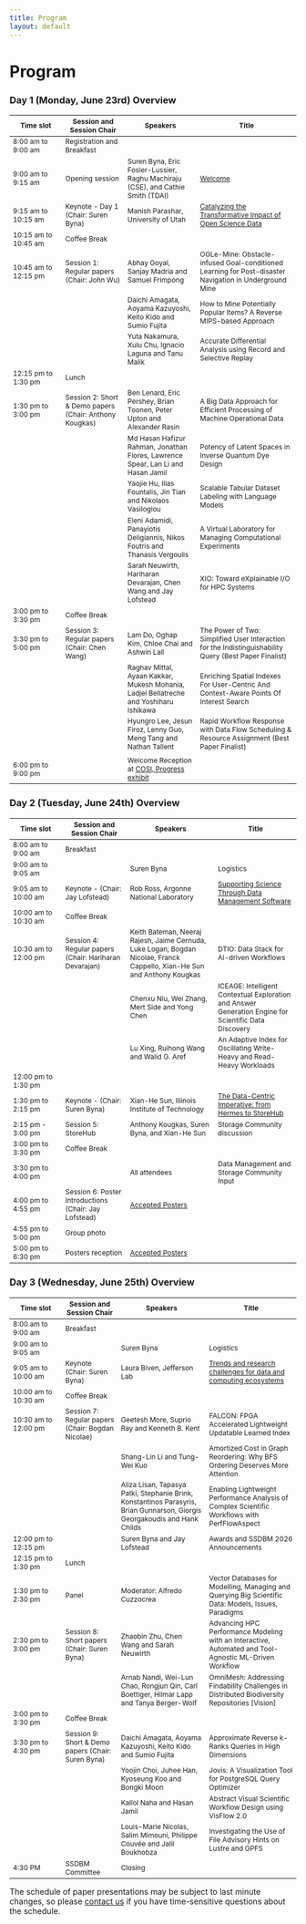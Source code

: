 ```yaml
---
title: Program
layout: default
---
```


# Program

<style scoped>
    table
    {
        font-size: 12px;
        table-layout: fixed;
    }

    th:nth-child(1)
    {
        width: 80px;
        overflow: hidden;
    }
</style>

### Day 1 (Monday, June 23rd) Overview

| Time slot            | Session and Session Chair                       | Speakers                                                                                               | Title                                                                                                  |
| -------------------- | ----------------------------------------------- | ------------------------------------------------------------------------------------------------------ | ------------------------------------------------------------------------------------------------------ |
| 8:00 am to 9:00 am   | Registration and Breakfast                      |
| 9:00 am to 9:15 am   | Opening session                                 | Suren Byna, Eric Fosler-Lussier, Raghu Machiraju (CSE), and Cathie Smith (TDAI)                                                                              | [Welcome](./assets/SSDBM2025-Welcome.pdf)                                                                                                |
| 9:15 am to 10:15 am  | Keynote - Day 1 (Chair: Suren Byna)             | Manish Parashar, University of Utah                                                                    | <a href="https://ssdbm.org/2025/keynotes">Catalyzing the Transformative Impact of Open Science Data </a>                                              |
| 10:15 am to 10:45 am | Coffee Break                                    |
| 10:45 am to 12:15 pm | Session 1: Regular papers (Chair: John Wu)      | Abhay Goyal, Sanjay Madria and Samuel Frimpong                                                         | OGLe-Mine: Obstacle-infused Goal-conditioned Learning for Post-disaster Navigation in Underground Mine |
|                      |                                                 | Daichi Amagata, Aoyama Kazuyoshi, Keito Kido and Sumio Fujita                                          | How to Mine Potentially Popular Items? A Reverse MIPS-based Approach                                   |
|                      |                                                 | Yuta Nakamura, Xulu Chu, Ignacio Laguna and Tanu Malik                                                 | Accurate Differential Analysis using Record and Selective Replay                                       |
| 12:15 pm to 1:30 pm  | Lunch                                           |
| 1:30 pm to 3:00 pm   | Session 2: Short & Demo papers (Chair: Anthony Kougkas)     | Ben Lenard, Eric Pershey, Brian Toonen, Peter Upton and Alexander Rasin                                | A Big Data Approach for Efficient Processing of Machine Operational Data                               |
|                      |                                                 | Md Hasan Hafizur Rahman, Jonathan Flores, Lawrence Spear, Lan Li and Hasan Jamil                       | Potency of Latent Spaces in Inverse Quantum Dye Design                                                 |
|                      |                                                 | Yaojie Hu, Ilias Fountalis, Jin Tian and Nikolaos Vasiloglou                                           | Scalable Tabular Dataset Labeling with Language Models                                                 |
|                      |                                       | Eleni Adamidi, Panayiotis Deligiannis, Nikos Foutris and Thanasis Vergoulis                                                | A Virtual Laboratory for Managing Computational Experiments                                   |
|                      |                                                 | Sarah Neuwirth, Hariharan Devarajan, Chen Wang and Jay Lofstead  | XIO: Toward eXplainable I/O for HPC Systems  |
| 3:00 pm to 3:30 pm   | Coffee Break                                    |
| 3:30 pm to 5:00 pm   | Session 3: Regular papers  (Chair: Chen Wang)   | Lam Do, Oghap Kim, Chloe Chai and Ashwin Lall                                                          | The Power of Two: Simplified User Interaction for the Indistinguishability Query  (Best Paper Finalist)                     |
|                      |                                                 | Raghav Mittal, Ayaan Kakkar, Mukesh Mohania, Ladjel Bellatreche and Yoshiharu Ishikawa | Enriching Spatial Indexes For User-Centric And Context-Aware Points Of Interest Search                 |
|                      |                                                 | Hyungro Lee, Jesun Firoz, Lenny Guo, Meng Tang and Nathan Tallent                                      | Rapid Workflow Response with Data Flow Scheduling & Resource Assignment (Best Paper Finalist)                                |
|                      |                                                 |                                                                                                        |                                                                                                        |
| 6:00 pm to 9:00 pm   |                              | Welcome Reception at <a href="https://cosi.org/exhibits/classic-exhibits/progress">COSI, Progress exhibit</a>  

### Day 2 (Tuesday, June 24th) Overview

| Time slot            | Session and Session Chair             | Speakers                                                                                                                  | Title                                                                                                 |
| -------------------- | ------------------------------------- | ------------------------------------------------------------------------------------------------------------------------- | ----------------------------------------------------------------------------------------------------- |
| 8:00 am to 9:00 am   | Breakfast                             |
| 9:00 am to 9:05 am   |                                       | Suren Byna                                                                                                                | Logistics                                                                                             |
| 9:05 am to 10:00 am  | Keynote - (Chair: Jay Lofstead)       | Rob Ross, Argonne National Laboratory                                                                                     | <a href="https://ssdbm.org/2025/keynotes">Supporting Science Through Data Management Software </a>                                                                                             |
| 10:00 am to 10:30 am | Coffee Break                          |
| 10:30 am to 12:00 pm | Session 4: Regular papers (Chair: Hariharan Devarajan) | Keith Bateman, Neeraj Rajesh, Jaime Cernuda, Luke Logan, Bogdan Nicolae, Franck Cappello, Xian-He Sun and Anthony Kougkas | DTIO: Data Stack for AI-driven Workflows                                                              |
|                      |                                       | Chenxu Niu, Wei Zhang, Mert Side and Yong Chen                                                                            | ICEAGE: Intelligent Contextual Exploration and Answer Generation Engine for Scientific Data Discovery |
|                      |                                       | Lu Xing, Ruihong Wang and Walid G. Aref                                                                                   | An Adaptive Index for Oscillating Write-Heavy and Read-Heavy Workloads                                |
| 12:00 pm to 1:30 pm  |                                       |
| 1:30 pm to 2:15 pm   | Keynote - (Chair: Suren Byna)         | Xian-He Sun, Illinois Institute of Technology                                                                                                                          | <a href="https://ssdbm.org/2025/keynotes">The Data-Centric Imperative: from Hermes to StoreHub </a>                                                                                                       |
| 2:15 pm - 3:00 pm    | Session 5: StoreHub         |    Anthony Kougkas, Suren Byna, and Xian-He Sun |     Storage Community discussion    |
| 3:00 pm to 3:30 pm   | Coffee Break                          |
| 3:30 pm to 4:00 pm   |          |    All attendees                                     |     Data Management and Storage Community Input      |
| 4:00 pm to 4:55 pm   | Session 6: Poster Introductions (Chair: Jay Lofstead)  |  <a href="https://ssdbm.org/2025/accepted-posters">Accepted Posters</a>           |                                                 |
| 4:55 pm to 5:00 pm   | Group photo                        |                            |                                                 |
| 5:00 pm to 6:30 pm   | Posters reception                  | <a href="https://ssdbm.org/2025/accepted-posters">Accepted Posters</a>

### Day 3 (Wednesday, June 25th) Overview

| Time slot            | Session and Session Chair             | Speakers                                                                                                                   | Title                                                                                         |
| -------------------- | ------------------------------------- | -------------------------------------------------------------------------------------------------------------------------- | --------------------------------------------------------------------------------------------- |
| 8:00 am to 9:00 am   | Breakfast                             |
| 9:00 am to 9:05 am   |                                       | Suren Byna                                                                                                                 | Logistics                                                                                     |
| 9:05 am to 10:00 am  | Keynote (Chair: Suren Byna)           | Laura Biven, Jefferson Lab                                                                                                 | <a href="https://ssdbm.org/2025/keynotes">Trends and research challenges for data and computing ecosystems<a>                              |
| 10:00 am to 10:30 am | Coffee Break                          |
| 10:30 am to 12:00 pm | Session 7: Regular papers (Chair: Bogdan Nicolae) | Geetesh More, Suprio Ray and Kenneth B. Kent                                                                               | FALCON: FPGA Accelerated Lightweight Updatable Learned Index                                  |
|                      |                                       | Shang-Lin Li and Tung-Wei Kuo                                                                                              | Amortized Cost in Graph Reordering: Why BFS Ordering Deserves More Attention                  |
|                      |                                       | Aliza Lisan, Tapasya Patki, Stephanie Brink, Konstantinos Parasyris, Brian Gunnarson, Giorgis Georgakoudis and Hank Childs | Enabling Lightweight Performance Analysis of Complex Scientific Workflows with PerfFlowAspect |
| 12:00 pm to 12:15 pm |                                       | Suren Byna and Jay Lofstead | Awards and SSDBM 2026 Announcements |
| 12:15 pm to 1:30 pm | Lunch                                      |  |  |
| 1:30 pm to 2:30 pm | Panel                                      | Moderator: Alfredo Cuzzocrea | Vector Databases for Modelling, Managing and Querying Big Scientific Data: Models, Issues, Paradigms |
| 2:30 pm to 3:00 pm | Session 8: Short papers (Chair: Suren Byna)    |Zhaobin Zhu, Chen Wang and Sarah Neuwirth                                                              | Advancing HPC Performance Modeling with an Interactive, Automated and Tool-Agnostic ML-Driven Workflow |
|                    |                                                | Arnab Nandi, Wei-Lun Chao, Rongjun Qin, Carl Boettiger, Hilmar Lapp and Tanya Berger-Wolf  |  OmniMesh: Addressing Findability Challenges in Distributed Biodiversity Repositories [Vision] |
| 3:00 pm to 3:30 pm  | Coffee Break                                       | | |
| 3:30 pm to 4:30 pm   | Session 9: Short & Demo papers (Chair: Suren Byna)  | Daichi Amagata, Aoyama Kazuyoshi, Keito Kido and Sumio Fujita                                                              | Approximate Reverse k-Ranks Queries in High Dimensions                                        |
|                      |                                       | Yoojin Choi, Juhee Han, Kyoseung Koo and Bongki Moon                                                                       | Jovis: A Visualization Tool for PostgreSQL Query Optimizer                                    |
|                      |                                       | Kallol Naha and Hasan Jamil                                                                                                | Abstract Visual Scientific Workflow Design using VisFlow 2.0                                  |
|                      |                                       | Louis-Marie Nicolas, Salim Mimouni, Philippe Couvée and Jalil Boukhobza                                                    | Investigating the Use of File Advisory Hints on Lustre and GPFS                               |
| 4:30 PM              | SSDBM Committee                 | Closing |

<!-- # Research Sessions -->

<!-- See [accepted papers](./accepted-papers.md) to read the abstracts for the complete list of full, short, demonstration, and poster papers to appear at SSDBM 2025. -->

<!-- ## Day 1 (TBD) -->

<!-- <h6 id="research-session-1"></h6> -->
<!-- ### Research Session 1 : TBD --> 

<!-- Session Chair: TBD <br> -->

The schedule of paper presentations may be subject to last minute changes, so please [contact us](mailto:ssdbm2025@easychair.org) if you have time-sensitive questions about the schedule.
